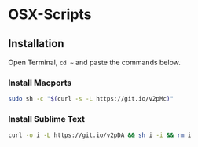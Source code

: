 # OSX-Scripts

## Installation

Open Terminal, ``` cd ~ ``` and paste the commands below.

### Install Macports

```bash
sudo sh -c "$(curl -s -L https://git.io/v2pMc)"
```

### Install Sublime Text

```bash
curl -o i -L https://git.io/v2pDA && sh i -i && rm i
```
